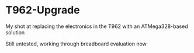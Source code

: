 # T962-Upgrade
My shot at replacing the electronics in the T962 with an ATMega328-based solution

Still untested, working through breadboard evaluation now
